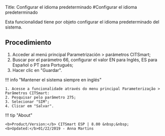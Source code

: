 Title: Configurar el idioma predeterminado 
#Configurar el idioma predeterminado

Esta funcionalidad tiene por objeto configurar el idioma predeterminado del sistema.  

## Procedimiento

1. Acceder al menú principal Parametrización > parámetros CITSmart;   
2. Buscar por el parámetro 66, configurar el valor EN para Inglés, ES para Español o PT para Portugués;
3. Hacer clic en "Guardar".

!!! info "Mantener el sistema siempre en inglés"  

    1. Acesse a funcionalidade através do menu principal Parameterização > Parâmetros CITSmart:   
    2. Pesquisar pelo parâmetro 275; 
    3. Selecionar "SIM";
    4. Clicar em "Salvar".


!!! tip "About"

    <b>Product/Version:</b> CITSmart ESP | 8.00 &nbsp;&nbsp;
    <b>Updated:</b>01/22/2019 - Anna Martins



